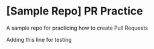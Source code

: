 # [Sample Repo] PR Practice
A sample repo for practicing how to create Pull Requests

Adding this line for testing